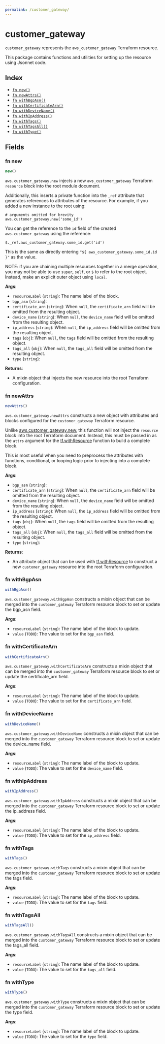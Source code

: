 ```yaml
---
permalink: /customer_gateway/
---
```


# customer_gateway

`customer_gateway` represents the `aws_customer_gateway` Terraform resource.



This package contains functions and utilities for setting up the resource using Jsonnet code.


## Index

* [`fn new()`](#fn-new)
* [`fn newAttrs()`](#fn-newattrs)
* [`fn withBgpAsn()`](#fn-withbgpasn)
* [`fn withCertificateArn()`](#fn-withcertificatearn)
* [`fn withDeviceName()`](#fn-withdevicename)
* [`fn withIpAddress()`](#fn-withipaddress)
* [`fn withTags()`](#fn-withtags)
* [`fn withTagsAll()`](#fn-withtagsall)
* [`fn withType()`](#fn-withtype)

## Fields

### fn new

```ts
new()
```


`aws.customer_gateway.new` injects a new `aws_customer_gateway` Terraform `resource`
block into the root module document.

Additionally, this inserts a private function into the `_ref` attribute that generates references to attributes of the
resource. For example, if you added a new instance to the root using:

    # arguments omitted for brevity
    aws.customer_gateway.new('some_id')

You can get the reference to the `id` field of the created `aws.customer_gateway` using the reference:

    $._ref.aws_customer_gateway.some_id.get('id')

This is the same as directly entering `"${ aws_customer_gateway.some_id.id }"` as the value.

NOTE: if you are chaining multiple resources together in a merge operation, you may not be able to use `super`, `self`,
or `$` to refer to the root object. Instead, make an explicit outer object using `local`.

**Args**:
  - `resourceLabel` (`string`): The name label of the block.
  - `bgp_asn` (`string`): 
  - `certificate_arn` (`string`):  When `null`, the `certificate_arn` field will be omitted from the resulting object.
  - `device_name` (`string`):  When `null`, the `device_name` field will be omitted from the resulting object.
  - `ip_address` (`string`):  When `null`, the `ip_address` field will be omitted from the resulting object.
  - `tags` (`obj`):  When `null`, the `tags` field will be omitted from the resulting object.
  - `tags_all` (`obj`):  When `null`, the `tags_all` field will be omitted from the resulting object.
  - `type` (`string`): 

**Returns**:
- A mixin object that injects the new resource into the root Terraform configuration.


### fn newAttrs

```ts
newAttrs()
```


`aws.customer_gateway.newAttrs` constructs a new object with attributes and blocks configured for the `customer_gateway`
Terraform resource.

Unlike [aws.customer_gateway.new](#fn-customergatewaynew), this function will not inject the `resource`
block into the root Terraform document. Instead, this must be passed in as the `attrs` argument for the
[tf.withResource](https://github.com/tf-libsonnet/core/tree/main/docs#fn-withresource) function to build a complete block.

This is most useful when you need to preprocess the attributes with functions, conditional, or looping logic prior to
injecting into a complete block.

**Args**:
  - `bgp_asn` (`string`): 
  - `certificate_arn` (`string`):  When `null`, the `certificate_arn` field will be omitted from the resulting object.
  - `device_name` (`string`):  When `null`, the `device_name` field will be omitted from the resulting object.
  - `ip_address` (`string`):  When `null`, the `ip_address` field will be omitted from the resulting object.
  - `tags` (`obj`):  When `null`, the `tags` field will be omitted from the resulting object.
  - `tags_all` (`obj`):  When `null`, the `tags_all` field will be omitted from the resulting object.
  - `type` (`string`): 

**Returns**:
  - An attribute object that can be used with [tf.withResource](https://github.com/tf-libsonnet/core/tree/main/docs#fn-withresource) to construct a new `customer_gateway` resource into the root Terraform configuration.


### fn withBgpAsn

```ts
withBgpAsn()
```

`aws.customer_gateway.withBgpAsn` constructs a mixin object that can be merged into the `customer_gateway`
Terraform resource block to set or update the bgp_asn field.



**Args**:
  - `resourceLabel` (`string`): The name label of the block to update.
  - `value` (`TODO`): The value to set for the `bgp_asn` field.


### fn withCertificateArn

```ts
withCertificateArn()
```

`aws.customer_gateway.withCertificateArn` constructs a mixin object that can be merged into the `customer_gateway`
Terraform resource block to set or update the certificate_arn field.



**Args**:
  - `resourceLabel` (`string`): The name label of the block to update.
  - `value` (`TODO`): The value to set for the `certificate_arn` field.


### fn withDeviceName

```ts
withDeviceName()
```

`aws.customer_gateway.withDeviceName` constructs a mixin object that can be merged into the `customer_gateway`
Terraform resource block to set or update the device_name field.



**Args**:
  - `resourceLabel` (`string`): The name label of the block to update.
  - `value` (`TODO`): The value to set for the `device_name` field.


### fn withIpAddress

```ts
withIpAddress()
```

`aws.customer_gateway.withIpAddress` constructs a mixin object that can be merged into the `customer_gateway`
Terraform resource block to set or update the ip_address field.



**Args**:
  - `resourceLabel` (`string`): The name label of the block to update.
  - `value` (`TODO`): The value to set for the `ip_address` field.


### fn withTags

```ts
withTags()
```

`aws.customer_gateway.withTags` constructs a mixin object that can be merged into the `customer_gateway`
Terraform resource block to set or update the tags field.



**Args**:
  - `resourceLabel` (`string`): The name label of the block to update.
  - `value` (`TODO`): The value to set for the `tags` field.


### fn withTagsAll

```ts
withTagsAll()
```

`aws.customer_gateway.withTagsAll` constructs a mixin object that can be merged into the `customer_gateway`
Terraform resource block to set or update the tags_all field.



**Args**:
  - `resourceLabel` (`string`): The name label of the block to update.
  - `value` (`TODO`): The value to set for the `tags_all` field.


### fn withType

```ts
withType()
```

`aws.customer_gateway.withType` constructs a mixin object that can be merged into the `customer_gateway`
Terraform resource block to set or update the type field.



**Args**:
  - `resourceLabel` (`string`): The name label of the block to update.
  - `value` (`TODO`): The value to set for the `type` field.
